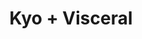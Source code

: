 ---
layout: post
category: concert
title: Kyo + Visceral
artists: 
- Kyo
- Visceral
place: 
- Théâtre de la Mer
country: France
city: Sète
---